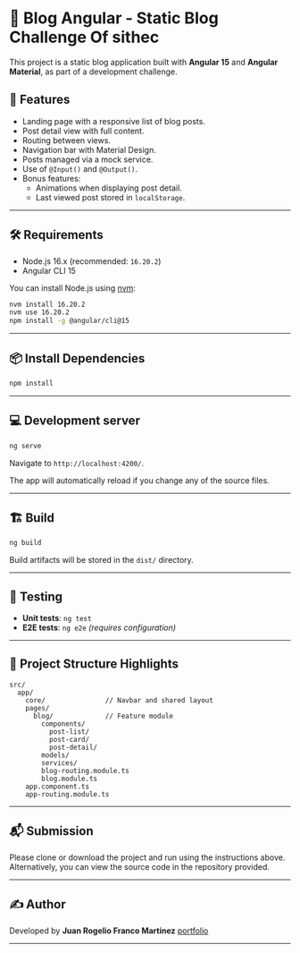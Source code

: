 # 📘 Blog Angular - Static Blog Challenge Of sithec

This project is a static blog application built with **Angular 15** and **Angular Material**, as part of a development challenge.

## 🚀 Features

- Landing page with a responsive list of blog posts.
- Post detail view with full content.
- Routing between views.
- Navigation bar with Material Design.
- Posts managed via a mock service.
- Use of `@Input()` and `@Output()`.
- Bonus features:
  - Animations when displaying post detail.
  - Last viewed post stored in `localStorage`.

---

## 🛠 Requirements

- Node.js 16.x (recommended: `16.20.2`)
- Angular CLI 15

You can install Node.js using [nvm](https://github.com/nvm-sh/nvm):

```bash
nvm install 16.20.2
nvm use 16.20.2
npm install -g @angular/cli@15
```

---

## 📦 Install Dependencies

```bash
npm install
```

---

## 💻 Development server

```bash
ng serve
```

Navigate to `http://localhost:4200/`.

The app will automatically reload if you change any of the source files.

---

## 🏗 Build

```bash
ng build
```

Build artifacts will be stored in the `dist/` directory.

---

## 🧪 Testing

- **Unit tests**: `ng test`
- **E2E tests**: `ng e2e` *(requires configuration)*

---

## 📁 Project Structure Highlights

```
src/
  app/
    core/               // Navbar and shared layout
    pages/
      blog/             // Feature module
        components/
          post-list/
          post-card/
          post-detail/
        models/
        services/
        blog-routing.module.ts
        blog.module.ts
    app.component.ts
    app-routing.module.ts
```

---

## 📬 Submission

Please clone or download the project and run using the instructions above.  
Alternatively, you can view the source code in the repository provided.

---

## ✍️ Author

Developed by **Juan Rogelio Franco Martinez**
[portfolio](https://juanrofranco.com/)

---